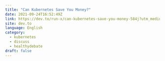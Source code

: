 ```yaml
---
title: "Can Kubernetes Save You Money?"
date: 2021-09-24T16:52:49Z
link: https://dev.to/run-x/can-kubernetes-save-you-money-584j?utm_medium=RSS&utm_source=news.12bit.vn
site: dev.to
language: English
category:
  - kubernetes
  - discuss
  - healthydebate
draft: false
---
```


